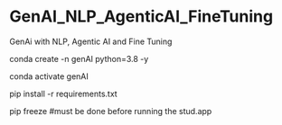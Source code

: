 # GenAI_NLP_AgenticAI_FineTuning
GenAi with NLP, Agentic AI and Fine Tuning



conda create -n genAI python=3.8 -y

conda activate genAI

pip install -r requirements.txt

pip freeze #must be done before running the stud.app


